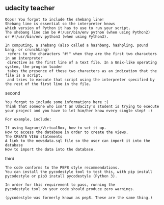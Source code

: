 ## udacity teacher

    Oops! You forgot to include the shebang line!
    Shebang line is essential so the interpreter knows 
    which version of Python it has to use to run your script. 
    The shebang line can be #!/usr/bin/env python (when using Python2) 
    or #!/usr/bin/env python3 (when using Python3).
    
    In computing, a shebang (also called a hashbang, hashpling, pound bang, or crunchbang)
     refers to the characters "#!" when they are the first two characters in an interpreter 
     directive as the first line of a text file. In a Unix-like operating system, the program loader 
     takes the presence of these two characters as an indication that the file is a script, 
     and tries to execute that script using the interpreter specified by the rest of the first line in the file.
    
    
second    
    
    You forgot to include some informations here :(
    Think that someone who isn't an Udacity's student is trying to execute your project and you have to let him/her know every single step! :)

    For example, include:

    If using Vagrant/VirtualBox, how to set it up.
    How to access the database in order to create the views.
    The CREATE VIEW statements
    A link to the newsdata.sql file so the user can import it into the database
    How to import the data into the database.
    
third

    The code conforms to the PEP8 style recommendations.
    You can install the pycodestyle tool to test this, with pip install 
    pycodestyle or pip3 install pycodestyle (Python 3).

    In order for this requirement to pass, running the 
    pycodestyle tool on your code should produce zero warnings.

    (pycodestyle was formerly known as pep8. These are the same thing.)
    
  